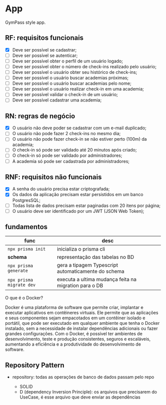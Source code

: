 # App

GymPass style app.

## RF: requisitos funcionais

- [x] Deve ser possível se cadastrar;
- [ ] Deve ser possível se autenticar;
- [ ] Deve ser possível obter o perfil de um usuário logado;
- [ ] Deve ser possível obter o número de check-ins realizado pelo usuário;
- [ ] Deve ser possível o usuário obter seu histórico de check-ins;
- [ ] Deve ser possível o usuário buscar academias próximas;
- [ ] Deve ser possível o usuário buscar academias pelo nome;
- [ ] Deve ser possível o usuário realizar check-in em uma academia;
- [ ] Deve ser possível validar o check-in de um usuário;
- [ ] Deve ser possível cadastrar uma academia;

## RN: regras de negócio

- [x] O usuário não deve poder se cadastrar com um e-mail duplicado;
- [ ] O usuário não pode fazer 2 check-ins no mesmo dia;
- [ ] O usuário não pode fazer check-in se não estiver perto (100m) da academia;
- [ ] O check-in só pode ser validado até 20 minutos após criado;
- [ ] O check-in só pode ser validado por administradores;
- [ ] A academia só pode ser cadastrada por administradores;

## RNF: requisitos não funcionais

- [x] A senha do usuário precisa estar criptografada;
- [x] Os dados da aplicação precisam estar persistidos em um banco PostgresSQL;
- [ ] Todas lista de dados precisam estar paginadas com 20 itens por página;
- [ ] O usuário deve ser identificado por um JWT (JSON Web Token);

## fundamentos

| func                     | desc                                                  |
| ------------------------ | ----------------------------------------------------- |
| `npx prisma init`        | inicializa o prisma cli                               |
| **schema**               | representação das tabelas no BD                       |
| `npx prisma generate`    | gera a tipagem Typescript automaticamente do schema   |
| `npx prisma migrate dev` | executa a ultima mudança feita na migration para o DB |

O que é o Docker?

Docker é uma plataforma de software que permite criar, implantar e executar aplicativos em contêineres virtuais. Ele permite que as aplicações e seus componentes sejam empacotados em um contêiner isolado e portátil, que pode ser executado em qualquer ambiente que tenha o Docker instalado, sem a necessidade de instalar dependências adicionais ou fazer grandes configurações. Com o Docker, é possível ter ambientes de desenvolvimento, teste e produção consistentes, seguros e escaláveis, aumentando a eficiência e a produtividade do desenvolvimento de software.

## Repository Pattern

- repository: todas as operações de banco de dados passam pelo repo

  - SOLID
  - D (dependency Inversion Principle): os arquivos que precisarem do UseCase, é esse arquivo que deve enviar as dependências
